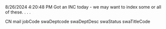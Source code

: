 8/26/2024 4:20:48 PM
Got an INC today - we may want to  index some or all of these. . . .

CN
mail
jobCode
swaDeptcode
swaDeptDesc
swaStatus
swaTitleCode

